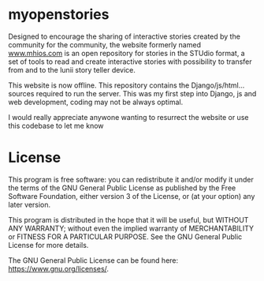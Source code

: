 # myopenstories
Designed to encourage the sharing of interactive stories created by the community for the community, the website formerly named www.mhios.com is an open repository for stories in the STUdio format, a set of tools to read and create interactive stories with possibility to transfer from and to the lunii story teller device.

This website is now offline. This repository contains the Django/js/html... sources required to run the server. This was my first step into Django, js and web development, coding may not be always optimal.

I would really appreciate anywone wanting to resurrect the website or use this codebase to let me know

# License
This program is free software: you can redistribute it and/or modify it under the terms of the GNU General Public License as published by the Free Software Foundation, either version 3 of the License, or (at your option) any later version.

This program is distributed in the hope that it will be useful, but WITHOUT ANY WARRANTY; without even the implied warranty of MERCHANTABILITY or FITNESS FOR A PARTICULAR PURPOSE. See the GNU General Public License for more details.

The GNU General Public License can be found here: <https://www.gnu.org/licenses/>.


